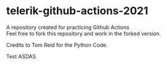 # telerik-github-actions-2021
A repository created for practicing Github Actions  
Feel free to fork this repository and work in the forked version.

Credits to Tom Reid for the Python Code.

Test
ASDAS
